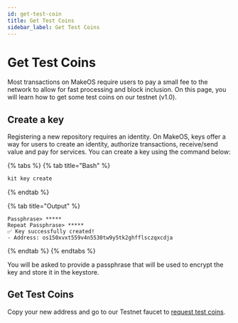 ```yaml
---
id: get-test-coin
title: Get Test Coins
sidebar_label: Get Test Coins
---
```


# Get Test Coins

Most transactions on MakeOS require users to pay a small fee to the network to allow for fast processing and block inclusion. On this page, you will learn how to get some test coins on our testnet \(v1.0\).

## Create a key

Registering a new repository requires an identity. On MakeOS, keys offer a way for users to create an identity, authorize transactions, receive/send value and pay for services. You can create a key using the command below:

{% tabs %}
{% tab title="Bash" %}
```bash
kit key create
```
{% endtab %}

{% tab title="Output" %}
```
Passphrase> *****
Repeat Passphrase> *****
✅ Key successfully created!
- Address: os150xvxt559v4n5530tw9y5tk2ghfflsczqxcdja
```
{% endtab %}
{% endtabs %}

You will be asked to provide a passphrase that will be used to encrypt the key and store it in the keystore.

## Get Test Coins

Copy your new address and go to our Testnet faucet to [request test coins](https://makeos.org/faucet).

